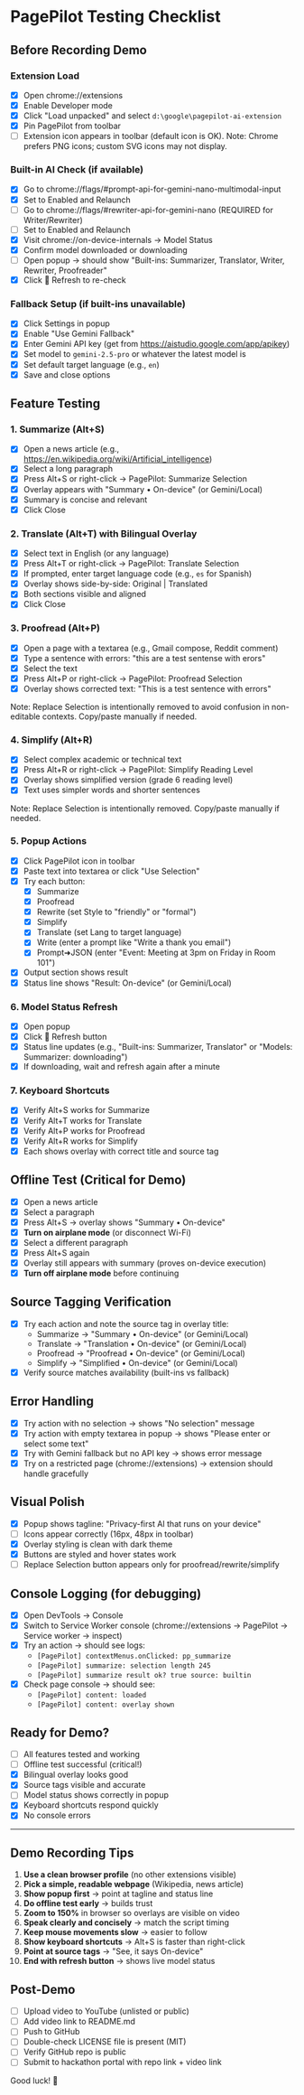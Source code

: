 # PagePilot Testing Checklist

## Before Recording Demo

### Extension Load
- [X] Open chrome://extensions
- [X] Enable Developer mode
- [X] Click "Load unpacked" and select `d:\google\pagepilot-ai-extension`
- [X] Pin PagePilot from toolbar
- [ ] Extension icon appears in toolbar (default icon is OK). Note: Chrome prefers PNG icons; custom SVG icons may not display.

### Built-in AI Check (if available)
- [x] Go to chrome://flags/#prompt-api-for-gemini-nano-multimodal-input
- [x] Set to Enabled and Relaunch
- [ ] Go to chrome://flags/#rewriter-api-for-gemini-nano (REQUIRED for Writer/Rewriter)
- [ ] Set to Enabled and Relaunch
- [x] Visit chrome://on-device-internals → Model Status
- [x] Confirm model downloaded or downloading
- [ ] Open popup → should show "Built-ins: Summarizer, Translator, Writer, Rewriter, Proofreader"
- [x] Click 🔄 Refresh to re-check

### Fallback Setup (if built-ins unavailable)
- [x] Click Settings in popup
- [x] Enable "Use Gemini Fallback"
- [x] Enter Gemini API key (get from https://aistudio.google.com/app/apikey)
- [x] Set model to `gemini-2.5-pro` or whatever the latest model is
- [x] Set default target language (e.g., `en`)
- [x] Save and close options

## Feature Testing

### 1. Summarize (Alt+S)
- [x] Open a news article (e.g., https://en.wikipedia.org/wiki/Artificial_intelligence)
- [x] Select a long paragraph
- [x] Press Alt+S or right-click → PagePilot: Summarize Selection
- [x] Overlay appears with "Summary • On-device" (or Gemini/Local)
- [x] Summary is concise and relevant
- [x] Click Close

### 2. Translate (Alt+T) with Bilingual Overlay
- [x] Select text in English (or any language)
- [x] Press Alt+T or right-click → PagePilot: Translate Selection
- [x] If prompted, enter target language code (e.g., `es` for Spanish)
- [x] Overlay shows side-by-side: Original | Translated
- [x] Both sections visible and aligned
- [x] Click Close

### 3. Proofread (Alt+P)
- [x] Open a page with a textarea (e.g., Gmail compose, Reddit comment)
- [x] Type a sentence with errors: "this are a test sentense with erors"
- [x] Select the text
- [x] Press Alt+P or right-click → PagePilot: Proofread Selection
- [x] Overlay shows corrected text: "This is a test sentence with errors"
  
Note: Replace Selection is intentionally removed to avoid confusion in non-editable contexts. Copy/paste manually if needed.

### 4. Simplify (Alt+R)
- [x] Select complex academic or technical text
- [x] Press Alt+R or right-click → PagePilot: Simplify Reading Level
- [x] Overlay shows simplified version (grade 6 reading level)
- [x] Text uses simpler words and shorter sentences
  
Note: Replace Selection is intentionally removed. Copy/paste manually if needed.

### 5. Popup Actions
- [x] Click PagePilot icon in toolbar
- [x] Paste text into textarea or click "Use Selection"
- [x] Try each button:
  - [x] Summarize
  - [x] Proofread
  - [x] Rewrite (set Style to "friendly" or "formal")
  - [x] Simplify
  - [x] Translate (set Lang to target language)
  - [x] Write (enter a prompt like "Write a thank you email")
  - [x] Prompt➜JSON (enter "Event: Meeting at 3pm on Friday in Room 101")
- [x] Output section shows result
- [x] Status line shows "Result: On-device" (or Gemini/Local)

### 6. Model Status Refresh
- [x] Open popup
- [x] Click 🔄 Refresh button
- [x] Status line updates (e.g., "Built-ins: Summarizer, Translator" or "Models: Summarizer: downloading")
- [x] If downloading, wait and refresh again after a minute

### 7. Keyboard Shortcuts
- [x] Verify Alt+S works for Summarize
- [x] Verify Alt+T works for Translate
- [x] Verify Alt+P works for Proofread
- [x] Verify Alt+R works for Simplify
- [x] Each shows overlay with correct title and source tag

## Offline Test (Critical for Demo)

- [x] Open a news article
- [x] Select a paragraph
- [x] Press Alt+S → overlay shows "Summary • On-device"
- [x] **Turn on airplane mode** (or disconnect Wi-Fi)
- [x] Select a different paragraph
- [x] Press Alt+S again
- [x] Overlay still appears with summary (proves on-device execution)
- [x] **Turn off airplane mode** before continuing

## Source Tagging Verification

- [x] Try each action and note the source tag in overlay title:
  - Summarize → "Summary • On-device" (or Gemini/Local)
  - Translate → "Translation • On-device" (or Gemini/Local)
  - Proofread → "Proofread • On-device" (or Gemini/Local)
  - Simplify → "Simplified • On-device" (or Gemini/Local)
- [x] Verify source matches availability (built-ins vs fallback)

## Error Handling

- [x] Try action with no selection → shows "No selection" message
- [x] Try action with empty textarea in popup → shows "Please enter or select some text"
- [x] Try with Gemini fallback but no API key → shows error message
- [x] Try on a restricted page (chrome://extensions) → extension should handle gracefully

## Visual Polish

- [x] Popup shows tagline: "Privacy-first AI that runs on your device"
- [ ] Icons appear correctly (16px, 48px in toolbar)
- [x] Overlay styling is clean with dark theme
- [x] Buttons are styled and hover states work
- [ ] Replace Selection button appears only for proofread/rewrite/simplify

## Console Logging (for debugging)

- [x] Open DevTools → Console
- [x] Switch to Service Worker console (chrome://extensions → PagePilot → Service worker → inspect)
- [x] Try an action → should see logs:
  - `[PagePilot] contextMenus.onClicked: pp_summarize`
  - `[PagePilot] summarize: selection length 245`
  - `[PagePilot] summarize result ok? true source: builtin`
- [x] Check page console → should see:
  - `[PagePilot] content: loaded`
  - `[PagePilot] content: overlay shown`

## Ready for Demo?

- [ ] All features tested and working
- [ ] Offline test successful (critical!)
- [x] Bilingual overlay looks good
- [x] Source tags visible and accurate
- [ ] Model status shows correctly in popup
- [x] Keyboard shortcuts respond quickly
- [x] No console errors

---

## Demo Recording Tips

1. **Use a clean browser profile** (no other extensions visible)
2. **Pick a simple, readable webpage** (Wikipedia, news article)
3. **Show popup first** → point at tagline and status line
4. **Do offline test early** → builds trust
5. **Zoom to 150%** in browser so overlays are visible on video
6. **Speak clearly and concisely** → match the script timing
7. **Keep mouse movements slow** → easier to follow
8. **Show keyboard shortcuts** → Alt+S is faster than right-click
9. **Point at source tags** → "See, it says On-device"
10. **End with refresh button** → shows live model status

## Post-Demo

- [ ] Upload video to YouTube (unlisted or public)
- [ ] Add video link to README.md
- [ ] Push to GitHub
- [ ] Double-check LICENSE file is present (MIT)
- [ ] Verify GitHub repo is public
- [ ] Submit to hackathon portal with repo link + video link

Good luck! 🚀
